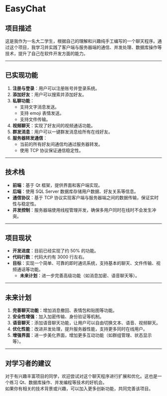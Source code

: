 # EasyChat

## **项目描述**
这是我作为一名大二学生，根据自己的理解和兴趣纯手工编写的一个聊天程序。通过这个项目，我学习并实践了客户端与服务器端的通信、并发处理、数据库操作等技术，提升了自己在软件开发方面的能力。

---

## **已实现功能**
1. **注册与登录**：用户可以注册账号并登录系统。  
2. **添加好友**：用户可以搜索并添加好友。  
3. **私聊功能**：
   - 支持文字消息发送。
   - 支持 emoji 表情发送。
   - 支持文件传输。
4. **视频聊天**：实现了好友间的视频通话功能。  
5. **群发消息**：用户可以一键群发消息给所有在线好友。  
6. **服务器转发通信**：
   - 当前的所有好友间通信均通过服务器转发。
   - 使用 TCP 协议保证通信稳定性。  

---

## **技术栈**
- **前端**：基于 Qt 框架，提供界面和客户端实现。  
- **后端**：使用 SQL Server 数据库存储用户数据、好友关系等信息。  
- **通信协议**：基于 TCP 协议实现客户端与服务器端之间的数据传输，保证实时性与稳定性。  
- **并发控制**：服务器端使用线程管理并发，确保多用户同时在线时不会发生冲突。  

---

## **项目现状**
- **开发进度**：目前已经实现了约 50% 的功能。  
- **代码行数**：代码大约有 3000 行左右。  
- **目标**：实现一个简单、可靠的即时通讯系统，支持基本的聊天、文件传输、视频通话等功能。  
  - **未来计划**：进一步完善高级功能（如消息加密、语音聊天等）。  

---

## **未来计划**
1. **完善聊天功能**：增加消息撤回、表情包和贴图等功能。  
2. **安全性增强**：加入加密传输、身份验证等机制。  
3. **语音聊天**：添加语音聊天功能，让用户可以自由切换文本、语音、视频聊天。  
4. **优化性能**：改进并发处理，提升服务器性能，支持更多同时在线用户。  
5. **增强界面**：进一步美化界面，增加更多互动功能（如群组管理、状态显示等）。  

---

## **对学习者的建议**
对于有兴趣丰富项目的同学，欢迎尝试对这个聊天程序进行扩展和优化。这也是一个练习 Qt、数据库操作、并发编程等技术的好机会。  
如果你有相关的技术背景或兴趣，可以加入更多创新功能，共同完善该项目。
